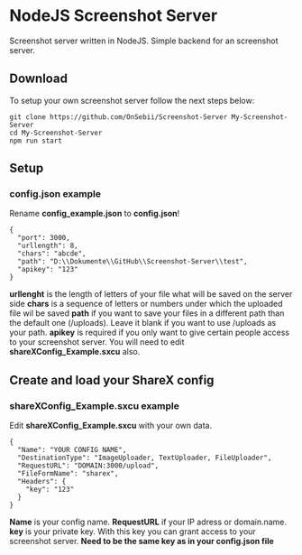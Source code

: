 # NodeJS Screenshot Server

Screenshot server written in NodeJS. Simple backend for an screenshot server.

## Download

To setup your own screenshot server follow the next steps below:

```
git clone https://github.com/OnSebii/Screenshot-Server My-Screenshot-Server
cd My-Screenshot-Server
npm run start
```

## Setup

### config.json example

Rename **config_example.json** to **config.json**!

```
{
  "port": 3000,
  "urllength": 8,
  "chars": "abcde",
  "path": "D:\\Dokumente\\GitHub\\Screenshot-Server\\test",
  "apikey": "123"
}
```

**urllenght** is the length of letters of your file what will be saved on the server side
**chars** is a sequence of letters or numbers under which the uploaded file wil be saved
**path** if you want to save your files in a different path than the default one (/uploads). Leave it blank if you want to use /uploads as your path.
**apikey** is required if you only want to give certain people access to your screenshot server. You will need to edit **shareXConfig_Example.sxcu** also.

## Create and load your ShareX config

### shareXConfig_Example.sxcu example

Edit **shareXConfig_Example.sxcu** with your own data.

```
{
  "Name": "YOUR CONFIG NAME",
  "DestinationType": "ImageUploader, TextUploader, FileUploader",
  "RequestURL": "DOMAIN:3000/upload",
  "FileFormName": "sharex",
  "Headers": {
    "key": "123"
  }
}
```

**Name** is your config name.
**RequestURL** if your IP adress or domain.name.
**key** is your private key. With this key you can grant access to your screenshot server. **Need to be the same key as in your config.json file**
